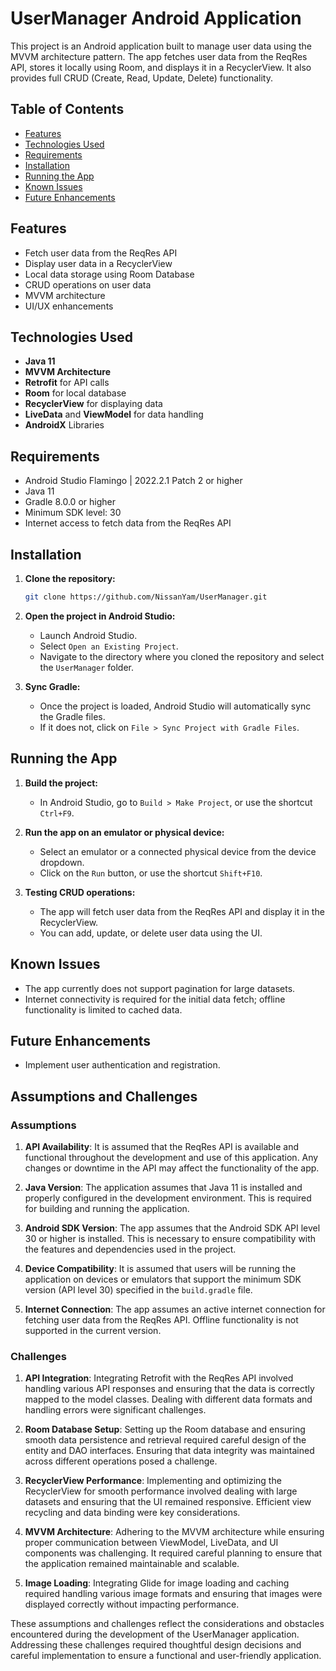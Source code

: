# UserManager Android Application

This project is an Android application built to manage user data using the MVVM architecture pattern. The app fetches user data from the ReqRes API, stores it locally using Room, and displays it in a RecyclerView. It also provides full CRUD (Create, Read, Update, Delete) functionality.

## Table of Contents
- [Features](#features)
- [Technologies Used](#technologies-used)
- [Requirements](#requirements)
- [Installation](#installation)
- [Running the App](#running-the-app)
- [Known Issues](#known-issues)
- [Future Enhancements](#future-enhancements)

## Features
- Fetch user data from the ReqRes API
- Display user data in a RecyclerView
- Local data storage using Room Database
- CRUD operations on user data
- MVVM architecture
- UI/UX enhancements

## Technologies Used
- **Java 11**
- **MVVM Architecture**
- **Retrofit** for API calls
- **Room** for local database
- **RecyclerView** for displaying data
- **LiveData** and **ViewModel** for data handling
- **AndroidX** Libraries

## Requirements
- Android Studio Flamingo | 2022.2.1 Patch 2 or higher
- Java 11
- Gradle 8.0.0 or higher
- Minimum SDK level: 30
- Internet access to fetch data from the ReqRes API

## Installation

1. **Clone the repository:**
    ```bash
    git clone https://github.com/NissanYam/UserManager.git
    ```

2. **Open the project in Android Studio:**
    - Launch Android Studio.
    - Select `Open an Existing Project`.
    - Navigate to the directory where you cloned the repository and select the `UserManager` folder.

3. **Sync Gradle:**
    - Once the project is loaded, Android Studio will automatically sync the Gradle files.
    - If it does not, click on `File > Sync Project with Gradle Files`.

## Running the App

1. **Build the project:**
    - In Android Studio, go to `Build > Make Project`, or use the shortcut `Ctrl+F9`.

2. **Run the app on an emulator or physical device:**
    - Select an emulator or a connected physical device from the device dropdown.
    - Click on the `Run` button, or use the shortcut `Shift+F10`.

3. **Testing CRUD operations:**
    - The app will fetch user data from the ReqRes API and display it in the RecyclerView.
    - You can add, update, or delete user data using the UI.


## Known Issues
- The app currently does not support pagination for large datasets.
- Internet connectivity is required for the initial data fetch; offline functionality is limited to cached data.

## Future Enhancements
- Implement user authentication and registration.



## Assumptions and Challenges

### Assumptions

1. **API Availability**: It is assumed that the ReqRes API is available and functional throughout the development and use of this application. Any changes or downtime in the API may affect the functionality of the app.
   
2. **Java Version**: The application assumes that Java 11 is installed and properly configured in the development environment. This is required for building and running the application.

3. **Android SDK Version**: The app assumes that the Android SDK API level 30 or higher is installed. This is necessary to ensure compatibility with the features and dependencies used in the project.

4. **Device Compatibility**: It is assumed that users will be running the application on devices or emulators that support the minimum SDK version (API level 30) specified in the `build.gradle` file.

5. **Internet Connection**: The app assumes an active internet connection for fetching user data from the ReqRes API. Offline functionality is not supported in the current version.

### Challenges

1. **API Integration**: Integrating Retrofit with the ReqRes API involved handling various API responses and ensuring that the data is correctly mapped to the model classes. Dealing with different data formats and handling errors were significant challenges.

2. **Room Database Setup**: Setting up the Room database and ensuring smooth data persistence and retrieval required careful design of the entity and DAO interfaces. Ensuring that data integrity was maintained across different operations posed a challenge.

3. **RecyclerView Performance**: Implementing and optimizing the RecyclerView for smooth performance involved dealing with large datasets and ensuring that the UI remained responsive. Efficient view recycling and data binding were key considerations.

4. **MVVM Architecture**: Adhering to the MVVM architecture while ensuring proper communication between ViewModel, LiveData, and UI components was challenging. It required careful planning to ensure that the application remained maintainable and scalable.

5. **Image Loading**: Integrating Glide for image loading and caching required handling various image formats and ensuring that images were displayed correctly without impacting performance.

These assumptions and challenges reflect the considerations and obstacles encountered during the development of the UserManager application. Addressing these challenges required thoughtful design decisions and careful implementation to ensure a functional and user-friendly application.
